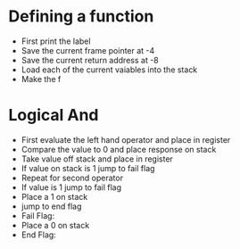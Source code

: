 # Defining a function
- First print the label
- Save the current frame pointer at -4
- Save the current return address at -8
- Load each of the current vaiables into the stack
- Make the f


# Logical And
- First evaluate the left hand operator and place in register
- Compare the value to 0 and place response on stack
- Take value off stack and place in register
- If value on stack is 1 jump to fail flag
- Repeat for second operator
- If value is 1 jump to fail flag
- Place a 1 on stack
- jump to end flag
- Fail Flag:
- Place a 0 on stack
- End Flag: